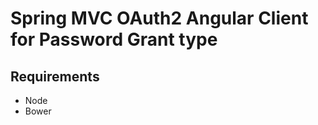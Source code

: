 Spring MVC OAuth2 Angular Client for Password Grant type
==========================================================

Requirements
------------
<ul>
<li>Node </li>
<li>Bower</li>
</ul>